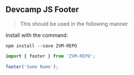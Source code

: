 ## Devcamp JS Footer

> This should be used in the following manner

Install with the command: 

```
npm install --save ZVM-REPO
```

```javascript
import { footer } from 'ZVM-REPO';

footer('Some Name');
```